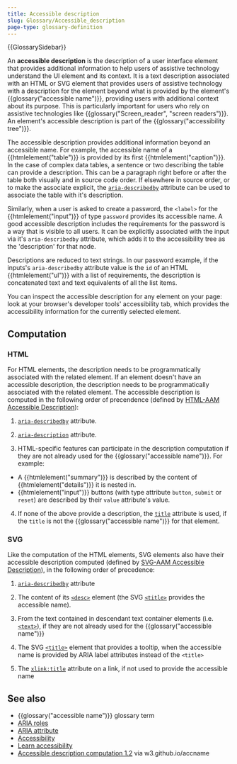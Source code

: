 ```yaml
---
title: Accessible description
slug: Glossary/Accessible_description
page-type: glossary-definition
---
```


{{GlossarySidebar}}

An **accessible description** is the description of a user interface element that provides additional information to help users of assistive technology understand the UI element and its context. It is a text description associated with an HTML or SVG element that provides users of assistive technology with a description for the element beyond what is provided by the element's {{glossary("accessible name")}}, providing users with additional context about its purpose. This is particularly important for users who rely on assistive technologies like {{glossary("Screen_reader", "screen readers")}}. An element's accessible description is part of the {{glossary("accessibility tree")}}.

The accessible description provides additional information beyond an accessible name. For example, the accessible name of a {{htmlelement("table")}} is provided by its first {{htmlelement("caption")}}. In the case of complex data tables, a sentence or two describing the table can provide a description. This can be a paragraph right before or after the table both visually and in source code order. If elsewhere in source order, or to make the associate explicit, the [`aria-describedby`](/en-US/docs/Web/Accessibility/ARIA/Attributes/aria-describedby) attribute can be used to associate the table with it's description.

Similarly, when a user is asked to create a password, the `<label>` for the {{htmlelement("input")}} of type `password` provides its accessible name. A good accessible description includes the requirements for the password is a way that is visible to all users. It can be explicitly associated with the input via it's `aria-describedby` attribute, which adds it to the accessibility tree as the 'description' for that node.

Descriptions are reduced to text strings. In our password example, if the inputs's `aria-describedby` attribute value is the `id` of an HTML {{htmlelement("ul")}} with a list of requirements, the description is concatenated text and text equivalents of all the list items.

You can inspect the accessible description for any element on your page: look at your browser's developer tools' accessibility tab, which provides the accessibility information for the currently selected element.

## Computation

### HTML

For HTML elements, the description needs to be programmatically associated with the related element. If an element doesn't have an accessible description, the description needs to be programmatically associated with the related element. The accessible description is computed in the following order of precendence (defined by [HTML-AAM Accessible Description](https://www.w3.org/TR/html-aam-1.0/#accdesc-computation)):

1. [`aria-describedby`](/en-US/docs/Web/Accessibility/ARIA/Attributes/aria-describedby) attribute.
2. [`aria-description`](/en-US/docs/Web/Accessibility/ARIA/Attributes/aria-description) attribute.

3. HTML-specific features can participate in the description computation if they are not already used for the {{glossary("accessible name")}}. For example:

- A {{htmlelement("summary")}} is described by the content of {{htmlelement("details")}} it is nested in.
- {{htmlelement("input")}} buttons (with type attribute `button`, `submit` or `reset`) are described by their `value` attribute's value.

4. If none of the above provide a description, the [`title`](/en-US/docs/Web/HTML/Global_attributes#title) attribute is used, if the `title` is not the {{glossary("accessible name")}} for that element.

### SVG

Like the computation of the HTML elements, SVG elements also have their accessible description computed (defined by [SVG-AAM Accessible Description](https://www.w3.org/TR/svg-aam-1.0/#mapping_additional_nd)), in the following order of precedence:

1. [`aria-describedby`](/en-US/docs/Web/Accessibility/ARIA/Attributes/aria-describedby) attribute

2. The content of its [`<desc>`](/en-US/docs/Web/SVG/Element/desc) element (the SVG [`<title>`](/en-US/docs/Web/SVG/Element/title) provides the accessible name).

3. From the text contained in descendant text container elements (i.e. [`<text>`](/en-US/docs/Web/SVG/Element/text)), if they are not already used for the {{glossary("accessible name")}}

4. The SVG [`<title>`](/en-US/docs/Web/SVG/Element/title) element that provides a tooltip, when the accessible name is provided by ARIA label attributes instead of the `<title>`

5. The [`xlink:title`](/en-US/docs/Web/SVG/Attribute/xlink:title) attribute on a link, if not used to provide the accessible name

## See also

- {{glossary("accessible name")}} glossary term
- [ARIA roles](/en-US/docs/Web/Accessibility/ARIA/Roles)
- [ARIA attribute](/en-US/docs/Web/Accessibility/ARIA/Attributes)
- [Accessibility](/en-US/docs/Web/Accessibility)
- [Learn accessibility](/en-US/docs/Learn/Accessibility)
- [Accessible description computation 1.2](https://w3c.github.io/accname/#mapping_additional_nd_description) via w3.github.io/accname
